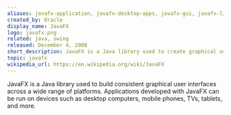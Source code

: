 ```yaml
---
aliases: javafx-application, javafx-desktop-apps, javafx-gui, javafx-library
created_by: Oracle
display_name: JavaFX
logo: javafx.png
related: java, swing
released: December 4, 2008
short_description: JavaFX is a Java library used to create graphical user interfaces.
topic: javafx
wikipedia_url: https://en.wikipedia.org/wiki/JavaFX
---
```

JavaFX is a Java library used to build consistent graphical user interfaces across a wide range of platforms. Applications developed with JavaFX can be run on devices such as desktop computers, mobile phones, TVs, tablets, and more.
